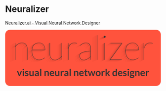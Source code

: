 # Neuralizer
[Neuralizer.ai - Visual Neural Network Designer](https://www.neuralizer.ai "Neuralizer.ai - Visual Neural Network Designer")

![neuralizer](images/logo_medium.png)